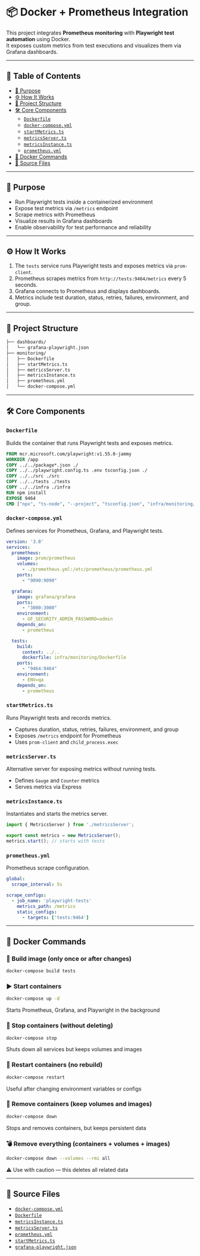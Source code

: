 # 📦 Docker + Prometheus Integration

This project integrates **Prometheus monitoring** with **Playwright test automation** using Docker.  
It exposes custom metrics from test executions and visualizes them via Grafana dashboards.

---

## 📘 Table of Contents

- [🎯 Purpose](#-purpose)
- [⚙️ How It Works](#️-how-it-works)
- [📂 Project Structure](#-project-structure)
- [🛠️ Core Components](#-core-components)
  - [`Dockerfile`](#dockerfile)
  - [`docker-compose.yml`](#docker-composeyml)
  - [`startMetrics.ts`](#startmetricsts)
  - [`metricsServer.ts`](#metricsserverts)
  - [`metricsInstance.ts`](#metricsinstancets)
  - [`prometheus.yml`](#prometheusyml)
- [🧯 Docker Commands](#-docker-commands)
- [📄 Source Files](#-source-files)

---

## 🎯 Purpose

- Run Playwright tests inside a containerized environment  
- Expose test metrics via `/metrics` endpoint  
- Scrape metrics with Prometheus  
- Visualize results in Grafana dashboards  
- Enable observability for test performance and reliability

---

## ⚙️ How It Works

1. The `tests` service runs Playwright tests and exposes metrics via `prom-client`.
2. Prometheus scrapes metrics from `http://tests:9464/metrics` every 5 seconds.
3. Grafana connects to Prometheus and displays dashboards.
4. Metrics include test duration, status, retries, failures, environment, and group.

---

## 📂 Project Structure

```bash
├── dashboards/
│   └── grafana-playwright.json
├── monitoring/
│   ├── Dockerfile
│   ├── startMetrics.ts
│   ├── metricsServer.ts
│   ├── metricsInstance.ts
│   ├── prometheus.yml
│   └── docker-compose.yml
```

---

## 🛠️ Core Components

### `Dockerfile`

Builds the container that runs Playwright tests and exposes metrics.

```dockerfile
FROM mcr.microsoft.com/playwright:v1.55.0-jammy
WORKDIR /app
COPY ../../package*.json ./
COPY ../../playwright.config.ts .env tsconfig.json ./
COPY ../../src ./src
COPY ../../tests ./tests
COPY ../../infra ./infra
RUN npm install
EXPOSE 9464
CMD ["npx", "ts-node", "--project", "tsconfig.json", "infra/monitoring/startMetrics.ts"]
```

### `docker-compose.yml`

Defines services for Prometheus, Grafana, and Playwright tests.

```yaml
version: '3.8'
services:
  prometheus:
    image: prom/prometheus
    volumes:
      - ./prometheus.yml:/etc/prometheus/prometheus.yml
    ports:
      - "9090:9090"

  grafana:
    image: grafana/grafana
    ports:
      - "3000:3000"
    environment:
      - GF_SECURITY_ADMIN_PASSWORD=admin
    depends_on:
      - prometheus

  tests:
    build:
      context: ../..
      dockerfile: infra/monitoring/Dockerfile
    ports:
      - "9464:9464"
    environment:
      - ENV=qa
    depends_on:
      - prometheus
```

### `startMetrics.ts`

Runs Playwright tests and records metrics.
- Captures duration, status, retries, failures, environment, and group
- Exposes `/metrics` endpoint for Prometheus
- Uses `prom-client` and `child_process.exec`

### `metricsServer.ts`

Alternative server for exposing metrics without running tests.
- Defines `Gauge` and `Counter` metrics
- Serves metrics via Express


### `metricsInstance.ts`

Instantiates and starts the metrics server.

```ts
import { MetricsServer } from './metricsServer';

export const metrics = new MetricsServer();
metrics.start(); // starts with tests
```

### `prometheus.yml`

Prometheus scrape configuration.

```yaml
global:
  scrape_interval: 5s

scrape_configs:
  - job_name: 'playwright-tests'
    metrics_path: /metrics
    static_configs:
      - targets: ['tests:9464']
```

---

## 🧯 Docker Commands

### 🔨 Build image (only once or after changes)

```bash
docker-compose build tests
```

### ▶️ Start containers
```bash
docker-compose up -d
```
Starts Prometheus, Grafana, and Playwright in the background

### 🛑 Stop containers (without deleting)
```bash
docker-compose stop
```
Shuts down all services but keeps volumes and images

### 🔁 Restart containers (no rebuild)
```bash
docker-compose restart
```
Useful after changing environment variables or configs

### 🧹 Remove containers (keep volumes and images)
```bash
docker-compose down
```
Stops and removes containers, but keeps persistent data

### 💣 Remove everything (containers + volumes + images)
```bash
docker-compose down --volumes --rmi all
```
⚠️ Use with caution — this deletes all related data

---

## 📄 Source Files

- [`docker-compose.yml`](../../infra/monitoring/docker-compose.yml)
- [`Dockerfile`](../../infra/monitoring/Dockerfile)
- [`metricsInstance.ts`](../../infra/monitoring/metricsInstance.ts)
- [`metricsServer.ts`](../../infra/monitoring/metricsServer.ts)
- [`prometheus.yml`](../../infra/monitoring/prometheus.yml)
- [`startMetrics.ts`](../../infra/monitoring/startMetrics.ts)
- [`grafana-playwright.json`](../../infra/dashboards/grafana-playwright.json)